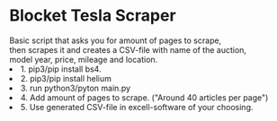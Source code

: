 <h1>Blocket Tesla Scraper</h1>
  <p1>Basic script that asks you for amount of pages to scrape,<br>
then scrapes it and creates a CSV-file with name of the auction,<br>
model year, price, mileage and location.</p1>

<li>1. pip3/pip install bs4.</li>
<li>2. pip3/pip install helium</li>
<li>3. run python3/pyton main.py</li>
<li>4. Add amount of pages to scrape. ("Around 40 articles per page")</li>
<li>5. Use generated CSV-file in excell-software of your choosing.</li>
